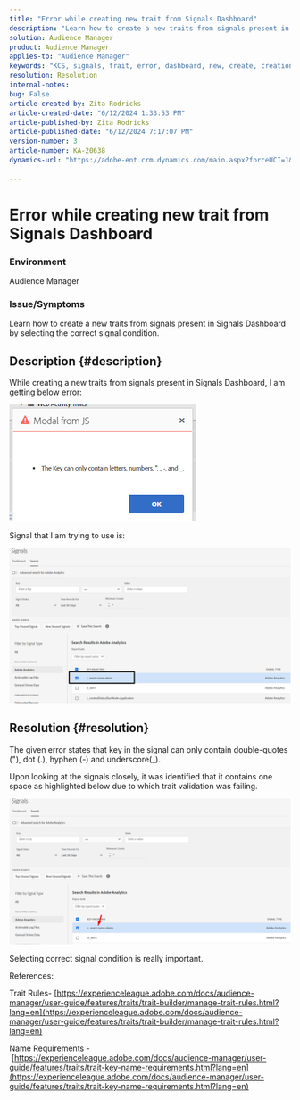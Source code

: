 ```yaml
---
title: "Error while creating new trait from Signals Dashboard"
description: "Learn how to create a new traits from signals present in Signals Dashboard by selecting the correct signal condition."
solution: Audience Manager
product: Audience Manager
applies-to: "Audience Manager"
keywords: "KCS, signals, trait, error, dashboard, new, create, creation, creating"
resolution: Resolution
internal-notes: 
bug: False
article-created-by: Zita Rodricks
article-created-date: "6/12/2024 1:33:53 PM"
article-published-by: Zita Rodricks
article-published-date: "6/12/2024 7:17:07 PM"
version-number: 3
article-number: KA-20638
dynamics-url: "https://adobe-ent.crm.dynamics.com/main.aspx?forceUCI=1&pagetype=entityrecord&etn=knowledgearticle&id=dd41a667-c028-ef11-840b-000d3a372703"

---
```

# Error while creating new trait from Signals Dashboard


### Environment

Audience Manager

### Issue/Symptoms

Learn how to create a new traits from signals present in Signals Dashboard by selecting the correct signal condition.

## Description {#description}


While creating a new traits from signals present in Signals Dashboard, I am getting below error:

![](assets/___e141a667-c028-ef11-840b-000d3a372703___.png)



Signal that I am trying to use is:

![](assets/___e341a667-c028-ef11-840b-000d3a372703___.png)


## Resolution {#resolution}


The given error states that key in the signal can only contain double-quotes ("), dot (.), hyphen (-) and underscore(_).

Upon looking at the signals closely, it was identified that it contains one space as highlighted below due to which trait validation was failing.



![](assets/d04f0008-f63a-ed11-9db1-0022480868ff.png)

Selecting correct signal condition is really important.

References:

Trait Rules- [https://experienceleague.adobe.com/docs/audience-manager/user-guide/features/traits/trait-builder/manage-trait-rules.html?lang=en](https://experienceleague.adobe.com/docs/audience-manager/user-guide/features/traits/trait-builder/manage-trait-rules.html?lang=en)

Name Requirements - [https://experienceleague.adobe.com/docs/audience-manager/user-guide/features/traits/trait-key-name-requirements.html?lang=en](https://experienceleague.adobe.com/docs/audience-manager/user-guide/features/traits/trait-key-name-requirements.html?lang=en)
